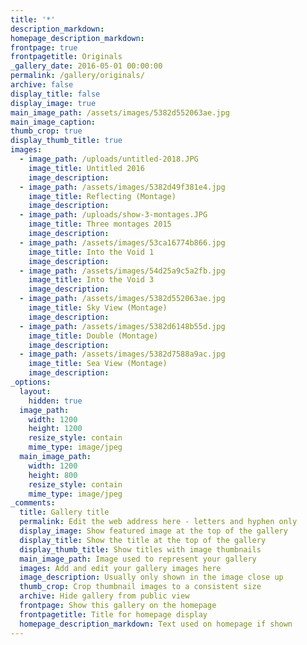 ```yaml
---
title: '*'
description_markdown:
homepage_description_markdown:
frontpage: true
frontpagetitle: Originals
_gallery_date: 2016-05-01 00:00:00
permalink: /gallery/originals/
archive: false
display_title: false
display_image: true
main_image_path: /assets/images/5382d552063ae.jpg
main_image_caption:
thumb_crop: true
display_thumb_title: true
images:
  - image_path: /uploads/untitled-2018.JPG
    image_title: Untitled 2016
    image_description:
  - image_path: /assets/images/5382d49f381e4.jpg
    image_title: Reflecting (Montage)
    image_description:
  - image_path: /uploads/show-3-montages.JPG
    image_title: Three montages 2015
    image_description:
  - image_path: /assets/images/53ca16774b866.jpg
    image_title: Into the Void 1
    image_description:
  - image_path: /assets/images/54d25a9c5a2fb.jpg
    image_title: Into the Void 3
    image_description:
  - image_path: /assets/images/5382d552063ae.jpg
    image_title: Sky View (Montage)
    image_description:
  - image_path: /assets/images/5382d6148b55d.jpg
    image_title: Double (Montage)
    image_description:
  - image_path: /assets/images/5382d7588a9ac.jpg
    image_title: Sea View (Montage)
    image_description:
_options:
  layout:
    hidden: true
  image_path:
    width: 1200
    height: 1200
    resize_style: contain
    mime_type: image/jpeg
  main_image_path:
    width: 1200
    height: 800
    resize_style: contain
    mime_type: image/jpeg
_comments:
  title: Gallery title
  permalink: Edit the web address here - letters and hyphen only
  display_image: Show featured image at the top of the gallery
  display_title: Show the title at the top of the gallery
  display_thumb_title: Show titles with image thumbnails
  main_image_path: Image used to represent your gallery
  images: Add and edit your gallery images here
  image_description: Usually only shown in the image close up
  thumb_crop: Crop thumbnail images to a consistent size
  archive: Hide gallery from public view
  frontpage: Show this gallery on the homepage
  frontpagetitle: Title for homepage display
  homepage_description_markdown: Text used on homepage if shown
---
```


